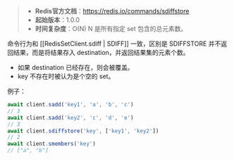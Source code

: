 > - **Redis官方文档**：https://redis.io/commands/sdiffstore
> - **起始版本**：1.0.0
> - **时间复杂度**：O(N) N 是所有指定 set 包含的总元素数。

命令行为和 [[RedisSetClient.sdiff | SDIFF]] 一致，区别是 SDIFFSTORE 并不返回结果，而是将结果存入 destination，并返回结果集的元素个数。

- 如果 destination 已经存在，则会被覆盖。
- key 不存在时被认为是个空的 set。

例子：

```typescript
await client.sadd('key1', 'a', 'b', 'c')
// 3
await client.sadd('key2', 'c', 'd', 'e')
// 3
await client.sdiffstore('key', ['key1', 'key2'])
// 2
await client.smembers('key')
// ["a", "b"]
```
